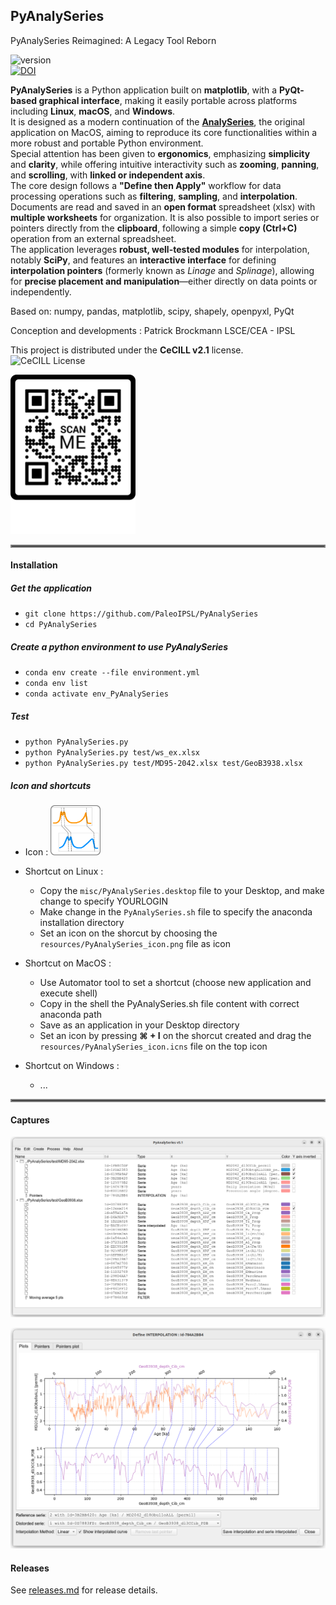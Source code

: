 ## PyAnalySeries

PyAnalySeries Reimagined: A Legacy Tool Reborn

![version](https://img.shields.io/github/v/tag/PBrockmann/PyAnalySeries)  
[![DOI](https://zenodo.org/badge/DOI/10.5281/zenodo.15238092.svg)](https://doi.org/10.5281/zenodo.15238092)

**PyAnalySeries** is a Python application built on **matplotlib**, with a **PyQt-based graphical interface**, making it easily portable across platforms including **Linux**, **macOS**, and **Windows**.  
It is designed as a modern continuation of the <a href="https://github.com/PaleoIPSL/AnalySeries" target="_blank">**AnalySeries**</a>, the original application on MacOS, aiming to reproduce its core functionalities within a more robust and portable Python environment.  
Special attention has been given to **ergonomics**, emphasizing **simplicity** and **clarity**, while offering intuitive interactivity such as **zooming**, **panning**, and **scrolling**, with **linked or independent axis**.  
The core design follows a **"Define then Apply"** workflow for data processing operations such as **filtering**, **sampling**, and **interpolation**.  
Documents are read and saved in an **open format** spreadsheet (xlsx) with **multiple worksheets** for organization. It is also possible to import series or pointers directly from the **clipboard**, following a simple **copy (Ctrl+C)** operation from an external spreadsheet.  
The application leverages **robust, well-tested modules** for interpolation, notably **SciPy**, and features an **interactive interface** for defining **interpolation pointers** (formerly known as *Linage* and *Splinage*), allowing for **precise placement and manipulation**—either directly on data points or independently.  

Based on: numpy, pandas, matplotlib, scipy, shapely, openpyxl, PyQt

Conception and developments : Patrick Brockmann LSCE/CEA - IPSL

This project is distributed under the **CeCILL v2.1** license.  
![CeCILL License](https://img.shields.io/badge/license-CeCILL-blue)

<img src="QRCode.png" alt="QRCode" width="200" />

<hr style="border:2px solid gray">

#### Installation

##### Get the application

 * `git clone https://github.com/PaleoIPSL/PyAnalySeries`
 * `cd PyAnalySeries`

##### Create a python environment to use PyAnalySeries 

 * `conda env create --file environment.yml`
 * `conda env list`
 * `conda activate env_PyAnalySeries`

##### Test

 * `python PyAnalySeries.py`
 * `python PyAnalySeries.py test/ws_ex.xlsx`
 * `python PyAnalySeries.py test/MD95-2042.xlsx test/GeoB3938.xlsx`

##### Icon and shortcuts 

 * Icon : <img src="resources/PyAnalySeries_icon.png" alt="shortcut icon" width="80" />
 * Shortcut on Linux :
 	* Copy the `misc/PyAnalySeries.desktop` file to your Desktop, and make change to specify YOURLOGIN
 	* Make change in the `PyAnalySeries.sh` file to specify the anaconda installation directory
	* Set an icon on the shorcut by choosing the `resources/PyAnalySeries_icon.png` file as icon

 * Shortcut on MacOS :
 	* Use Automator tool to set a shortcut (choose new application and execute shell)
	* Copy in the shell the PyAnalySeries.sh file content with correct anaconda path
	* Save as an application in your Desktop directory
	* Set an icon by pressing **⌘ + I** on the shorcut created and drag the `resources/PyAnalySeries_icon.icns` file on the top icon 

 * Shortcut on Windows :
	* ...

<hr style="border:2px solid gray">

#### Captures

![ScreenShot1](misc/capture_01.png) 


![ScreenShot2](misc/capture_02.png) 

#### Releases

See [releases.md](./releases.md) for release details.
